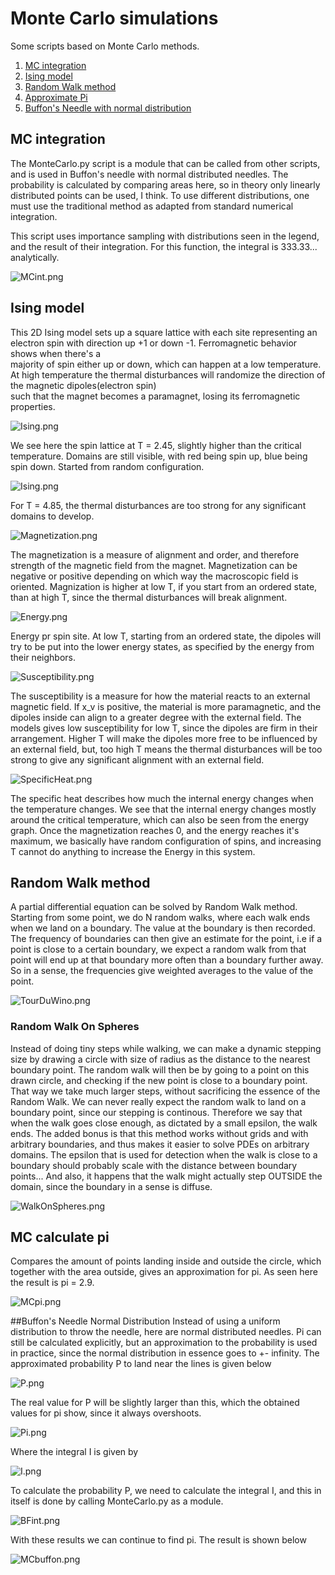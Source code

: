 # Monte Carlo simulations
Some scripts based on Monte Carlo methods.

1. [MC integration](https://github.com/mintDan/MonteCarlo#mc-integration)
2. [Ising model](https://github.com/mintDan/MonteCarlo#ising-model)
3. [Random Walk method](https://github.com/mintDan/MonteCarlo#random-walk-method)
4. [Approximate Pi](https://github.com/mintDan/MonteCarlo#mc-calculate-pi)
5. [Buffon's Needle with normal distribution](https://github.com/mintDan/MonteCarlo#buffons-needle-normal-distribution)


## MC integration
The MonteCarlo.py script is a module that can be called from other scripts, and is used in Buffon's needle with normal distributed needles.
The probability is calculated by comparing areas here, so in theory only linearly distributed points can be used, I think. To use different distributions, one must 
use the traditional method as adapted from standard numerical integration.  

This script uses importance sampling with distributions seen in the legend, and the result of their integration. For this function, the integral is 333.33... analytically.


![MCint.png](https://github.com/mintDan/MonteCarlo/blob/master/figs/MCis.png)

## Ising model
This 2D Ising model sets up a square lattice with each site representing an electron spin with direction up +1 or down -1. Ferromagnetic behavior shows when there's a  
majority of spin either up or down, which can happen at a low temperature. At high temperature the thermal disturbances will randomize the direction of the magnetic dipoles(electron spin)  
such that the magnet becomes a paramagnet, losing its ferromagnetic properties.

![Ising.png](https://github.com/mintDan/MonteCarlo/blob/master/figs/Ising2.45.png)  

We see here the spin lattice at T = 2.45, slightly higher than the critical temperature. Domains are still visible, with red being spin up, blue being spin down.
Started from random configuration.

![Ising.png](https://github.com/mintDan/MonteCarlo/blob/master/figs/Ising4.85.png)  

For T = 4.85, the thermal disturbances are too strong for any significant domains to develop.


![Magnetization.png](https://github.com/mintDan/MonteCarlo/blob/master/figs/Magnetization.png)  

The magnetization is a measure of alignment and order, and therefore strength of the magnetic field from the magnet. Magnetization can be negative or positive depending on which way the macroscopic field is oriented.
Magnization is higher at low T, if you start from an ordered state, than at high T, since the thermal disturbances will break alignment.


![Energy.png](https://github.com/mintDan/MonteCarlo/blob/master/figs/Energy.png)  

Energy pr spin site. At low T, starting from an ordered state, the dipoles will try to be put into the lower energy states, as specified by the energy from their neighbors.


![Susceptibility.png](https://github.com/mintDan/MonteCarlo/blob/master/figs/Susceptibility.png)  

The susceptibility is a measure for how the material reacts to an external magnetic field. If x_v is positive, the material is more paramagnetic, and the dipoles inside can align to a greater degree
with the external field. The models gives low susceptibility for low T, since the dipoles are firm in their arrangement. Higher T will make the dipoles more free to be influenced by an external field, but,
too high T means the thermal disturbances will be too strong to give any significant alignment with an external field.


![SpecificHeat.png](https://github.com/mintDan/MonteCarlo/blob/master/figs/Specificheat.png)  

The specific heat describes how much the internal energy changes when the temperature changes. We see that the internal energy changes mostly around the critical temperature, which can also be seen from the energy graph.
Once the magnetization reaches 0, and the energy reaches it's maximum, we basically have random configuration of spins, and increasing T cannot do anything to increase the Energy in this system.


## Random Walk method
A partial differential equation can be solved by Random Walk method. Starting from some point, we do N random walks, where each walk ends when we land on a boundary. The value at the boundary is then recorded.
The frequency of boundaries can then give an estimate for the point, i.e if a point is close to a certain boundary, we expect a random walk from that point will end up at that boundary more often than a boundary further away.
So in a sense, the frequencies give weighted averages to the value of the point.

![TourDuWino.png](https://github.com/mintDan/MonteCarlo/blob/master/figs/TourDuWino.png)

### Random Walk On Spheres
Instead of doing tiny steps while walking, we can make a dynamic stepping size by drawing a circle with size of radius as the distance to the nearest boundary point. The random walk will then be by going to a point on this drawn circle,
and checking if the new point is close to a boundary point. That way we take much larger steps, without sacrificing the essence of the Random Walk.
 We can never really expect the random walk to land on a boundary point, since our stepping is continous. Therefore we say that when the walk goes close enough, as dictated by a small epsilon,
the walk ends.
The added bonus is that this method works without grids and with arbitrary boundaries, and thus makes it easier to solve PDEs on arbitrary domains.
The epsilon that is used for detection when the walk is close to a boundary should probably scale with the distance between boundary points... And also, it happens that the walk might actually step OUTSIDE the domain, since the boundary in a sense is diffuse.

![WalkOnSpheres.png](https://github.com/mintDan/MonteCarlo/blob/master/figs/WalkOnSpheresSubplot.png)


## MC calculate pi
Compares the amount of points landing inside and outside the circle, which together with the area outside, gives an approximation for pi.
As seen here the result is pi = 2.9.

![MCpi.png](https://github.com/mintDan/MonteCarlo/blob/master/figs/MCpi.png)

##Buffon's Needle Normal Distribution
Instead of using a uniform distribution to throw the needle, here are normal distributed needles. 
Pi can still be calculated explicitly, but an approximation to the probability is used in practice, since the normal distribution in essence goes to +- infinity.
The approximated probability P to land near the lines is given below

![P.png](https://github.com/mintDan/MonteCarlo/blob/master/figs/P.png)

The real value for P will be slightly larger than this, which the obtained values for pi show, since it always overshoots.

![Pi.png](https://github.com/mintDan/MonteCarlo/blob/master/figs/Pi.png)

Where the integral I is given by

![I.png](https://github.com/mintDan/MonteCarlo/blob/master/figs/I.png)

To calculate the probability P, we need to calculate the integral I, and this in itself is done by calling MonteCarlo.py as a module.

![BFint.png](https://github.com/mintDan/MonteCarlo/blob/master/figs/BFint.png)

With these results we can continue to find pi. The result is shown below

![MCbuffon.png](https://github.com/mintDan/MonteCarlo/blob/master/figs/MCBuffonGauss.png)
